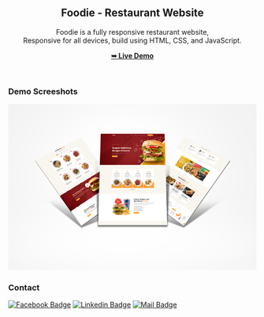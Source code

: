 <div align="center">

  <h2 align="center">Foodie - Restaurant Website</h2>

Foodie is a fully responsive restaurant website, <br />Responsive for all devices, build using HTML, CSS, and JavaScript.

<a href="https://russellbdevs.github.io/foodie/"><strong>➥ Live Demo</strong></a>

</div>

<br />

### Demo Screeshots

![Foodie Desktop Demo](./foodie.png "Desktop Demo")

### Contact

[![Facebook Badge](https://img.shields.io/badge/Facebook-1877F2?style=for-the-badge&logo=facebook&logoColor=white)](https://facebook.com/bdweeby) [![Linkedin Badge](https://img.shields.io/badge/LinkedIn-0077B5?style=for-the-badge&logo=linkedin&logoColor=white)](https://www.linkedin.com/in/bdweeby) [![Mail Badge](https://img.shields.io/badge/Gmail-D14836?style=for-the-badge&logo=gmail&logoColor=white)](mailto:bdweeby@gmail.com)
